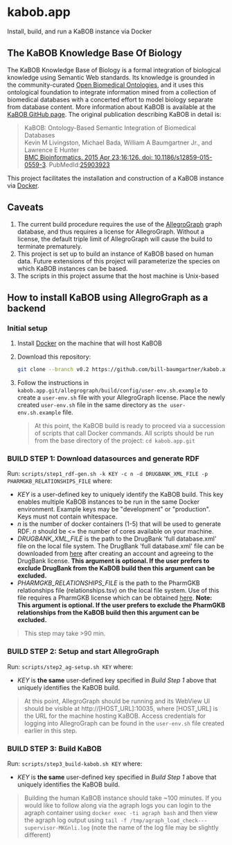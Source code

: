 # kabob.app
Install, build, and run a KaBOB instance via Docker

## The KaBOB Knowledge Base Of Biology
The KaBOB Knowledge Base of Biology is a formal integration of biological knowledge using Semantic Web standards. Its knowledge is grounded in the community-curated [Open Biomedical Ontologies](http://obofoundry.org/), and it uses this ontological foundation to integrate information mined from a collection of biomedical databases with a concerted effort to model biology separate from database content. More information about KaBOB is available at the [KaBOB GitHub page](https://github.com/UCDenver-ccp/kabob). The original publication describing KaBOB in detail is:
> KaBOB: Ontology-Based Semantic Integration of Biomedical Databases <br />
> Kevin M Livingston, Michael Bada, William A Baumgartner Jr., and Lawrence E Hunter <br />
> [BMC Bioinformatics. 2015 Apr 23;16:126. doi: 10.1186/s12859-015-0559-3](http://bmcbioinformatics.biomedcentral.com/articles/10.1186/s12859-015-0559-3). PubMedId:[25903923](https://www.ncbi.nlm.nih.gov/pubmed/25903923)

This project facilitates the installation and construction of a KaBOB instance via [Docker](https://www.docker.com/).

## Caveats
1. The current build procedure requires the use of the [AllegroGraph](http://franz.com/agraph/allegrograph/) graph database, and thus requires a license for AllegroGraph. Without a license, the default triple limit of AllegroGraph will cause the build to terminate prematurely.
2. This project is set up to build an instance of KaBOB based on human data. Future extensions of this project will parameterize the species on which KaBOB instances can be based.
3. The scripts in this project assume that the host machine is Unix-based

## How to install KaBOB using AllegroGraph as a backend

### Initial setup
1. Install [Docker](https://www.docker.com/) on the machine that will host KaBOB
2. Download this repository: 

   ```sh
   git clone --branch v0.2 https://github.com/bill-baumgartner/kabob.app ./kabob.app.git
   ```
3. Follow the instructions in `kabob.app.git/allegrograph/build/config/user-env.sh.example` to create a `user-env.sh` file with your AllegroGraph license. Place the newly created `user-env.sh` file in the same directory as `the user-env.sh.example` file.

   > At this point, the KaBOB build is ready to proceed via a succession of scripts that call Docker commands. All scripts should be run from the base directory of the project: `cd kabob.app.git`

### BUILD STEP 1: Download datasources and generate RDF
Run: `scripts/step1_rdf-gen.sh -k KEY -c n -d DRUGBANK_XML_FILE -p PHARMGKB_RELATIONSHIPS_FILE` where:
  * _KEY_ is a user-defined key to uniquely identify the KaBOB build. This key enables multiple KaBOB instances to be run in the same Docker environment. Example keys may be "development" or "production". Keys must not contain whitespace.
  * _n_ is the number of docker containers (1-5) that will be used to generate RDF. _n_ should be <= the number of cores available on your machine.
  * _DRUGBANK_XML_FILE_ is the path to the DrugBank 'full database.xml' file on the local file system. The DrugBank 'full database.xml' file can be downloaded from [here](https://www.drugbank.ca/releases/5-0-6/downloads/all-full-database) after creating an account and agreeing to the DrugBank license. **This argument is optional. If the user prefers to exclude DrugBank from the KaBOB build then this argument can be excluded.** 
  * _PHARMGKB_RELATIONSHIPS_FILE_ is the path to the PharmGKB relationships file (relationships.tsv) on the local file system. Use of this file requires a PharmGKB license which can be obtained [here](https://www.pharmgkb.org/licensing/). **Note: This argument is optional. If the user prefers to exclude the PharmGKB relationships from the KaBOB build then this argument can be excluded.**

   > This step may take >90 min.

### BUILD STEP 2: Setup and start AllegroGraph
Run: `scripts/step2_ag-setup.sh KEY` where:
  * _KEY_ is __the same__ user-defined key specified in _Build Step 1_ above that uniquely identifies the KaBOB build.

   > At this point, AllegroGraph should be running and its WebView UI should be visible at http://[HOST_URL]:10035, where [HOST_URL] is the URL for the machine hosting KaBOB. Access credentials for logging into AllegroGraph can be found in the `user-env.sh` file created earlier in this step.

### BUILD STEP 3: Build KaBOB
Run: `scripts/step3_build-kabob.sh KEY` where:
  * _KEY_ is __the same__ user-defined key specified in _Build Step 1_ above that uniquely identifies the KaBOB build.

   > Building the human KaBOB instance should take ~100 minutes. If you would like to follow along via the agraph logs you can login to the agraph container using `docker exec -ti agraph bash` and then view the agraph log output using `tail -f /tmp/agraph_load_check---supervisor-MKGnli.log` (note the name of the log file may be slightly different)
   
   
